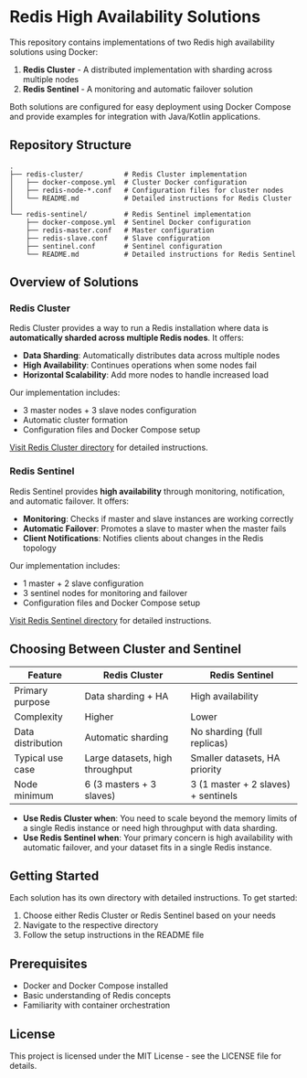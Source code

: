 # Redis High Availability Solutions

This repository contains implementations of two Redis high availability solutions using Docker:

1. **Redis Cluster** - A distributed implementation with sharding across multiple nodes
2. **Redis Sentinel** - A monitoring and automatic failover solution

Both solutions are configured for easy deployment using Docker Compose and provide examples for integration with Java/Kotlin applications.

## Repository Structure

```
.
├── redis-cluster/          # Redis Cluster implementation
│   ├── docker-compose.yml  # Cluster Docker configuration
│   ├── redis-node-*.conf   # Configuration files for cluster nodes
│   └── README.md           # Detailed instructions for Redis Cluster
│
└── redis-sentinel/         # Redis Sentinel implementation
    ├── docker-compose.yml  # Sentinel Docker configuration
    ├── redis-master.conf   # Master configuration
    ├── redis-slave.conf    # Slave configuration
    ├── sentinel.conf       # Sentinel configuration
    └── README.md           # Detailed instructions for Redis Sentinel
```

## Overview of Solutions

### Redis Cluster

Redis Cluster provides a way to run a Redis installation where data is **automatically sharded across multiple Redis nodes**. It offers:

- **Data Sharding**: Automatically distributes data across multiple nodes
- **High Availability**: Continues operations when some nodes fail
- **Horizontal Scalability**: Add more nodes to handle increased load

Our implementation includes:
- 3 master nodes + 3 slave nodes configuration
- Automatic cluster formation
- Configuration files and Docker Compose setup

[Visit Redis Cluster directory](./redis-cluster) for detailed instructions.

### Redis Sentinel

Redis Sentinel provides **high availability** through monitoring, notification, and automatic failover. It offers:

- **Monitoring**: Checks if master and slave instances are working correctly
- **Automatic Failover**: Promotes a slave to master when the master fails
- **Client Notifications**: Notifies clients about changes in the Redis topology

Our implementation includes:
- 1 master + 2 slave configuration
- 3 sentinel nodes for monitoring and failover
- Configuration files and Docker Compose setup

[Visit Redis Sentinel directory](./redis-sentinel) for detailed instructions.

## Choosing Between Cluster and Sentinel

| Feature | Redis Cluster | Redis Sentinel |
|---------|---------------|----------------|
| Primary purpose | Data sharding + HA | High availability |
| Complexity | Higher | Lower |
| Data distribution | Automatic sharding | No sharding (full replicas) |
| Typical use case | Large datasets, high throughput | Smaller datasets, HA priority |
| Node minimum | 6 (3 masters + 3 slaves) | 3 (1 master + 2 slaves) + sentinels |

- **Use Redis Cluster when**: You need to scale beyond the memory limits of a single Redis instance or need high throughput with data sharding.
- **Use Redis Sentinel when**: Your primary concern is high availability with automatic failover, and your dataset fits in a single Redis instance.

## Getting Started

Each solution has its own directory with detailed instructions. To get started:

1. Choose either Redis Cluster or Redis Sentinel based on your needs
2. Navigate to the respective directory
3. Follow the setup instructions in the README file

## Prerequisites

- Docker and Docker Compose installed
- Basic understanding of Redis concepts
- Familiarity with container orchestration

## License

This project is licensed under the MIT License - see the LICENSE file for details.

